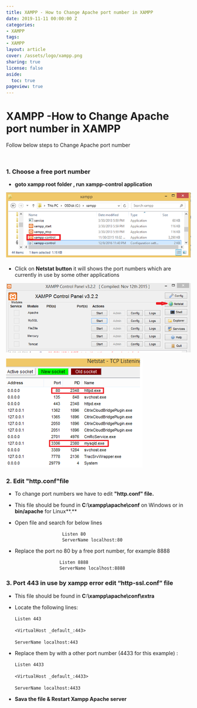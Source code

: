 ```yaml
---
title: XAMPP - How to Change Apache port number in XAMPP
date: 2019-11-11 00:00:00 Z
categories:
- XAMPP
tags:
- XAMPP
layout: article
cover: /assets/logo/xampp.png
sharing: true
license: false
aside:
  toc: true
pageview: true
---
```


# XAMPP -How to Change Apache port number in XAMPP


Follow below steps to Change Apache port number

 

### **1. Choose a free port number**

-   **goto xampp root folder , run xampp-control application**

![http://localhost:6666/sml/wp-content/uploads/2016/12/How-to-Change-Apache-port-number-in-XAMPP-1.png](media/9c3288a00e8effde4ea384f4c46fb8fd.png)



-   Click on **Netstat button** it will shows the port numbers which are
    currently in use by some other applications

![http://localhost:6666/sml/wp-content/uploads/2016/12/How-to-Change-Apache-port-number-in-XAMPP-2.png](media/81ef907f90fe350087e2bc7e347468f8.png)

![http://localhost:6666/sml/wp-content/uploads/2016/12/How-to-Change-Apache-port-number-in-XAMPP-3.png](media/ebb97e7ca66ffbfb0287e61d274bc6e3.png)



### **2. Edit "http.conf"file**

-   To change port numbers we have to edit **"http.conf" file.**

-   This file should be found in **C:\\xampp\\apache\\conf** on Windows or in
    **bin/apache** for Linux**.**

-   Open file and search for below lines

    ```dos
                      Listen 80
                      ServerName localhost:80
    ```


-   Replace the port no 80 by a free port number, for example 8888
    ```dos
                     Listen 8888
                     ServerName localhost:8888
    ```


### **3. Port 443 in use by xampp error edit “http-ssl.conf” file**

-   This file should be found in **C:\\xampp\\apache\\conf\\extra**

-   Locate the following lines:

    ```dos
    Listen 443
    
    <VirtualHost _default_:443>
    
    ServerName localhost:443
    ```


-   Replace them by with a other port number (4433 for this example) :
    ```dos
    Listen 4433
    
    <VirtualHost _default_:4433>
    
    ServerName localhost:4433
    ```


-   **Sava the file & Restart Xampp Apache server**

